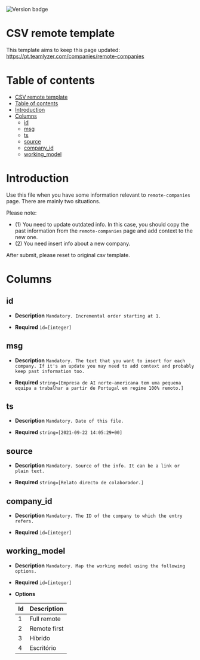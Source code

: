 ![Version badge](https://img.shields.io/badge/Version-1.0.0-blue.svg?maxAge=2592000)

**CSV remote template**
=======================

This template aims to keep this page updated: 
https://pt.teamlyzer.com/companies/remote-companies

Table of contents
=================

  * [CSV remote template](#csv-remote-template)
  * [Table of contents](#table-of-contents)
  * [Introduction](#introduction)
  * [Columns](#columns)
    * [id](#id)
    * [msg](#msg)
    * [ts](#ts)
    * [source](#source)
    * [company_id](#company_id)
    * [working_model](#working_model)
    
**Introduction**
================

Use this file when you have some information relevant to `remote-companies` page. There are mainly two situations.  

Please note:

- (1) You need to update outdated info. In this case, you should copy the past information from the `remote-companies` page and add context to the new one.
- (2) You need insert info about a new company.   

After submit, please reset to original csv template.

**Columns**
===========

id
--

* **Description** 
`Mandatory. Incremental order starting at 1.`

* **Required** 
`id=[integer]`

msg
---

* **Description** 
`Mandatory. The text that you want to insert for each company. If it's an update you may need to add context and probably keep past information too.`

* **Required** 
`string=[Empresa de AI norte-americana tem uma pequena equipa a trabalhar a partir de Portugal em regime 100% remoto.]`

ts
--

* **Description** 
`Mandatory. Date of this file.`

* **Required** 
`string=[2021-09-22 14:05:29+00]`

source
------

* **Description** 
`Mandatory. Source of the info. It can be a link or plain text.`

* **Required** 
`string=[Relato directo de colaborador.]`

company_id 
----------

* **Description** 
`Mandatory. The ID of the company to which the entry refers.` 

* **Required** 
`id=[integer]`

working_model 
-------------

* **Description** 
`Mandatory. Map the working model using the following options.`

* **Required** 
`id=[integer]`

 * **Options** 
 
    | Id | Description |
    | ------ | ------ |
    | 1 | Full remote |
    | 2 | Remote first |
    | 3 | Híbrido |
    | 4 | Escritório |
